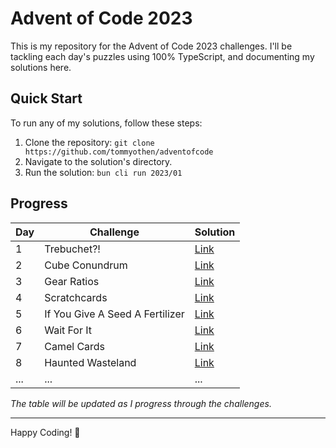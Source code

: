 # Advent of Code 2023

This is my repository for the Advent of Code 2023 challenges. I'll be tackling each day's puzzles using 100% TypeScript, and documenting my solutions here.

## Quick Start

To run any of my solutions, follow these steps:

1. Clone the repository: `git clone https://github.com/tommyothen/adventofcode`
2. Navigate to the solution's directory.
3. Run the solution: `bun cli run 2023/01`

## Progress

| Day | Challenge                       | Solution                                    |
| --- | ------------------------------- | ------------------------------------------- |
| 1   | Trebuchet?!                     | [Link](https://adventofcode.com/2023/day/1) |
| 2   | Cube Conundrum                  | [Link](https://adventofcode.com/2023/day/2) |
| 3   | Gear Ratios                     | [Link](https://adventofcode.com/2023/day/3) |
| 4   | Scratchcards                    | [Link](https://adventofcode.com/2023/day/4) |
| 5   | If You Give A Seed A Fertilizer | [Link](https://adventofcode.com/2023/day/5) |
| 6   | Wait For It                     | [Link](https://adventofcode.com/2023/day/6) |
| 7   | Camel Cards                     | [Link](https://adventofcode.com/2023/day/7) |
| 8   | Haunted Wasteland               | [Link](https://adventofcode.com/2023/day/8) |
| ... | ...                             | ...                                         |

_The table will be updated as I progress through the challenges._

---

Happy Coding! 🎄
